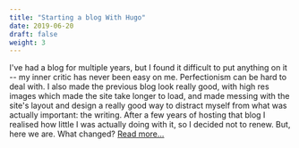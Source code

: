 ```yaml
---
title: "Starting a blog With Hugo"
date: 2019-06-20
draft: false
weight: 3
---
```


I've had a blog for multiple years, but I found it difficult to put anything on it -- my inner critic has never been easy on me. Perfectionism can be hard to deal with. I also made the previous blog look really good, with high res images which made the site take longer to load, and made messing with the site's layout and design a really good way to distract myself from what was actually important: the writing. After a few years of hosting that blog I realised how little I was actually doing with it, so I decided not to renew. But, here we are. What changed? [Read more...](https://www.jorrit.co/posts/Starting-a-blog-with-Hugo)
